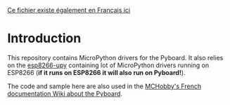 [Ce fichier existe également en Français ici](readme.md)

# Introduction

This repository contains MicroPython drivers for the Pyboard. It also relies on the [esp8266-upy](https://github.com/mchobby/esp8266-upy) containing lot of MicroPython drivers running on ESP8266 (__if it runs on ESP8266 it will also run on Pyboard!__).

The code and sample here are also used in the [MCHobby's French documentation Wiki about the Pyboard](https://wiki.mchobby.be/index.php?title=MicroPython-Accueil).



